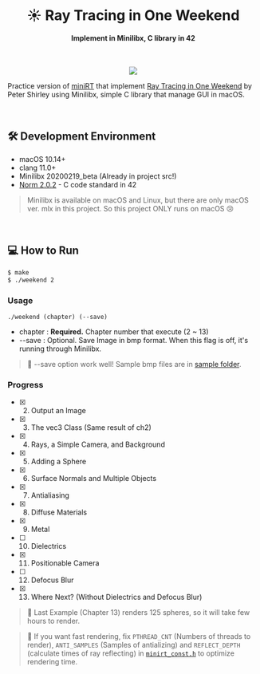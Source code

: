 <h1 align="center">☀ Ray Tracing in One Weekend</h1>
<h4 align="center">Implement in Minilibx, C library in 42</h4>

<br>

<p align="center"><image src="https://repository-images.githubusercontent.com/299168011/8b8c0e00-150a-11eb-99b3-731770f40e70"></p>

Practice version of [miniRT](https://github.com/cos18/miniRT) that implement [Ray Tracing in One Weekend](https://raytracing.github.io/books/RayTracingInOneWeekend.html) by Peter Shirley using Minilibx, simple C library that manage GUI in macOS.

<br>

## 🛠 Development Environment

- macOS 10.14+
- clang 11.0+
- Minilibx 20200219_beta (Already in project src!)
- [Norm 2.0.2](https://cdn.intra.42.fr/pdf/pdf/1608/norme.en.pdf) - C code standard in 42

> Minilibx is available on macOS and Linux, but there are only macOS ver. mlx in this project. So this project ONLY runs on macOS 😢

<br>

## 💻 How to Run

```bash
$ make
$ ./weekend 2
```

### Usage

`./weekend (chapter) (--save)`

- chapter : **Required.** Chapter number that execute (2 ~ 13)
- --save : Optional. Save Image in bmp format. When this flag is off, it's running through Minilibx.

> 🎉 --save option work well! Sample bmp files are in [sample folder](./sample).

### Progress

- [x] 2. Output an Image
- [x] 3. The vec3 Class (Same result of  ch2)
- [x] 4. Rays, a Simple Camera, and Background
- [x] 5. Adding a Sphere
- [x] 6. Surface Normals and Multiple Objects
- [x] 7. Antialiasing
- [x] 8. Diffuse Materials
- [x] 9. Metal
- [ ] 10. Dielectrics
- [x] 11. Positionable Camera
- [ ] 12. Defocus Blur
- [x] 13. Where Next? (Without Dielectrics and Defocus Blur)

> 🚨 Last Example (Chapter 13) renders 125 spheres, so it will take few hours to render.

> 🚀 If you want fast rendering, fix `PTHREAD_CNT` (Numbers of threads to render), `ANTI_SAMPLES` (Samples of antializing) and `REFLECT_DEPTH` (calculate times of ray reflecting) in [`minirt_const.h`](./includes/minirt_const.h) to optimize rendering time.

